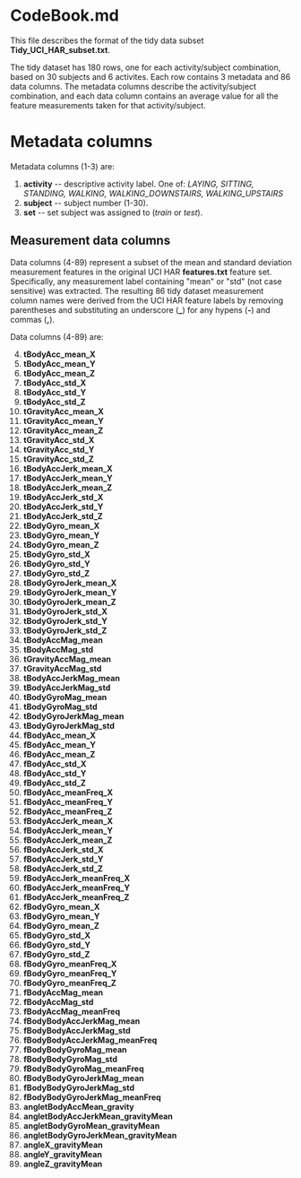 # CodeBook.md

This file describes the format of the tidy data subset **Tidy\_UCI\_HAR\_subset.txt**.

The tidy dataset has 180 rows, one for each activity/subject combination, based
on 30 subjects and 6 activites. Each row contains 3 metadata and 86 data columns.
The metadata columns describe the activity/subject combination, and each data column
contains an average value for all the feature measurements taken for that
activity/subject.

# Metadata columns

Metadata columns (1-3) are:

1. **activity** -- descriptive activity label. One of: 
*LAYING, SITTING, STANDING, WALKING, WALKING\_DOWNSTAIRS, WALKING\_UPSTAIRS*
2. **subject** -- subject number (1-30).
3. **set** -- set subject was assigned to (*train* or *test*).

## Measurement data columns

Data columns (4-89) represent a subset of the mean and standard deviation
measurement features in the original UCI HAR **features.txt** feature set.
Specifically, any measurement label containing "mean" or "std" (not case sensitive)
was extracted. The resulting 86 tidy dataset measurement column names were derived from 
the UCI HAR feature labels by removing parentheses and substituting an underscore (**\_**) 
for any hypens (**-**) and commas (**,**).

Data columns (4-89) are:

4. **tBodyAcc_mean_X**                   
5. **tBodyAcc_mean_Y**                   
6. **tBodyAcc_mean_Z**                   
7. **tBodyAcc_std_X**                    
8. **tBodyAcc_std_Y**                    
9. **tBodyAcc_std_Z**                    
10. **tGravityAcc_mean_X**                
11. **tGravityAcc_mean_Y**                
12. **tGravityAcc_mean_Z**                
13. **tGravityAcc_std_X**                 
14. **tGravityAcc_std_Y**                 
15. **tGravityAcc_std_Z**                 
16. **tBodyAccJerk_mean_X**               
17. **tBodyAccJerk_mean_Y**               
18. **tBodyAccJerk_mean_Z**               
19. **tBodyAccJerk_std_X**                
20. **tBodyAccJerk_std_Y**                
21. **tBodyAccJerk_std_Z**                
22. **tBodyGyro_mean_X**                  
23. **tBodyGyro_mean_Y**                  
24. **tBodyGyro_mean_Z**                  
25. **tBodyGyro_std_X**                   
26. **tBodyGyro_std_Y**                   
27. **tBodyGyro_std_Z**                   
28. **tBodyGyroJerk_mean_X**              
29. **tBodyGyroJerk_mean_Y**              
30. **tBodyGyroJerk_mean_Z**              
31. **tBodyGyroJerk_std_X**               
32. **tBodyGyroJerk_std_Y**               
33. **tBodyGyroJerk_std_Z**               
34. **tBodyAccMag_mean**                  
35. **tBodyAccMag_std**                   
36. **tGravityAccMag_mean**               
37. **tGravityAccMag_std**                
38. **tBodyAccJerkMag_mean**              
39. **tBodyAccJerkMag_std**               
40. **tBodyGyroMag_mean**                 
41. **tBodyGyroMag_std**                  
42. **tBodyGyroJerkMag_mean**             
43. **tBodyGyroJerkMag_std**              
44. **fBodyAcc_mean_X**                   
45. **fBodyAcc_mean_Y**                   
46. **fBodyAcc_mean_Z**                   
47. **fBodyAcc_std_X**                    
48. **fBodyAcc_std_Y**                    
49. **fBodyAcc_std_Z**                    
50. **fBodyAcc_meanFreq_X**               
51. **fBodyAcc_meanFreq_Y**               
52. **fBodyAcc_meanFreq_Z**               
53. **fBodyAccJerk_mean_X**               
54. **fBodyAccJerk_mean_Y**               
55. **fBodyAccJerk_mean_Z**               
56. **fBodyAccJerk_std_X**                
57. **fBodyAccJerk_std_Y**                
58. **fBodyAccJerk_std_Z**                
59. **fBodyAccJerk_meanFreq_X**           
60. **fBodyAccJerk_meanFreq_Y**           
61. **fBodyAccJerk_meanFreq_Z**           
62. **fBodyGyro_mean_X**                  
63. **fBodyGyro_mean_Y**                  
64. **fBodyGyro_mean_Z**                  
65. **fBodyGyro_std_X**                   
66. **fBodyGyro_std_Y**                   
67. **fBodyGyro_std_Z**                   
68. **fBodyGyro_meanFreq_X**              
69. **fBodyGyro_meanFreq_Y**              
70. **fBodyGyro_meanFreq_Z**              
71. **fBodyAccMag_mean**                  
72. **fBodyAccMag_std**                   
73. **fBodyAccMag_meanFreq**              
74. **fBodyBodyAccJerkMag_mean**          
75. **fBodyBodyAccJerkMag_std**           
76. **fBodyBodyAccJerkMag_meanFreq**      
77. **fBodyBodyGyroMag_mean**             
78. **fBodyBodyGyroMag_std**              
79. **fBodyBodyGyroMag_meanFreq**         
80. **fBodyBodyGyroJerkMag_mean**         
81. **fBodyBodyGyroJerkMag_std**          
82. **fBodyBodyGyroJerkMag_meanFreq**     
83. **angletBodyAccMean_gravity**         
84. **angletBodyAccJerkMean_gravityMean** 
85. **angletBodyGyroMean_gravityMean**    
86. **angletBodyGyroJerkMean_gravityMean**
87. **angleX_gravityMean**                
88. **angleY_gravityMean**                
89. **angleZ_gravityMean** 
